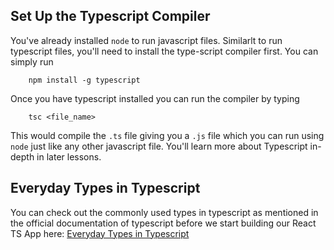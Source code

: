 ## Set Up the Typescript Compiler

You've already installed `node` to run javascript files. Similarlt to run typescript files, you'll need to install the type-script compiler first. You can simply run 

```
    npm install -g typescript
```

Once you have typescript installed you can run the compiler by typing

```
    tsc <file_name>
```

This would compile the `.ts` file giving you a `.js` file which you can run using `node` just like any other javascript file. You'll learn more about Typescript in-depth in later lessons. 

## Everyday Types in Typescript
You can check out the commonly used types in typescript as mentioned in the official documentation of typescript before we start building our React TS App here:
[Everyday Types in Typescript](https://www.typescriptlang.org/docs/handbook/2/everyday-types.html#the-primitives-string-number-and-boolean)